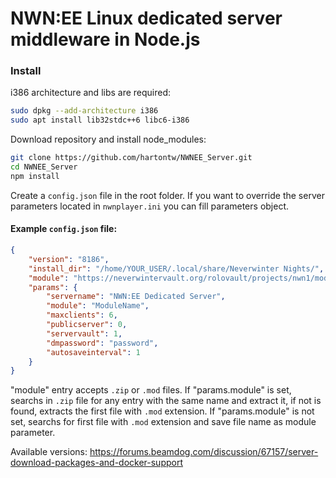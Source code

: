 # NWN:EE Linux dedicated server middleware in Node.js

### Install

i386 architecture and libs are required:
```bash
sudo dpkg --add-architecture i386
sudo apt install lib32stdc++6 libc6-i386
```

Download repository and install node_modules:
```bash
git clone https://github.com/hartontw/NWNEE_Server.git
cd NWNEE_Server
npm install
```

Create a ```config.json``` file in the root folder. If you want to override the server parameters located in ```nwnplayer.ini``` you can fill parameters object.

#### Example ```config.json``` file:
```json
{
    "version": "8186",
    "install_dir": "/home/YOUR_USER/.local/share/Neverwinter Nights/",
    "module": "https://neverwintervault.org/rolovault/projects/nwn1/modules/1570/Nordock.zip.zip",
    "params": {
        "servername": "NWN:EE Dedicated Server",
        "module": "ModuleName",
        "maxclients": 6,
        "publicserver": 0,
        "servervault": 1,
        "dmpassword": "password",
        "autosaveinterval": 1
    }
}
```

"module" entry accepts ```.zip``` or ```.mod``` files. 
If "params.module" is set, searchs in ```.zip``` file for any entry with the same name and extract it, if not is found, extracts the first file with ```.mod``` extension.
If "params.module" is not set, searchs for first file with ```.mod``` extension and save file name as module parameter.

Available versions: https://forums.beamdog.com/discussion/67157/server-download-packages-and-docker-support